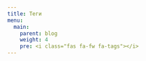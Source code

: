 ```yaml
---
title: Теги
menu:
  main:
    parent: blog
    weight: 4
    pre: <i class="fas fa-fw fa-tags"></i>
---
```

